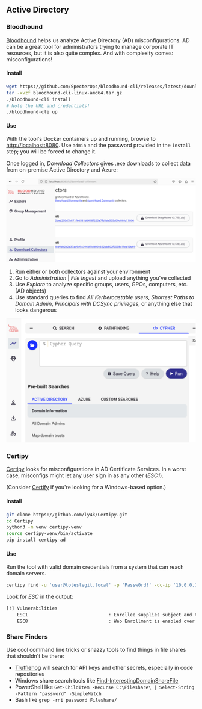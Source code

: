## Active Directory

### Bloodhound

[Bloodhound](https://github.com/SpecterOps/BloodHound.git) helps us analyze Active Directory (AD) misconfigurations.
AD can be a great tool for administrators trying to manage corporate IT resources, but it is also quite complex.
And with complexity comes: misconfigurations!

#### Install
```bash
wget https://github.com/SpecterOps/bloodhound-cli/releases/latest/download/bloodhound-cli-linux-amd64.tar.gz
tar -xvzf bloodhound-cli-linux-amd64.tar.gz
./bloodhound-cli install
# Note the URL and credentials!
./bloodhound-cli up
```

#### Use
With the tool's Docker containers up and running, browse to [http://localhost:8080](http://localhost:8080).
Use `admin` and the password provided in the `install` step; you will be forced to change it.

Once logged in, _Download Collectors_ gives .exe downloads to collect data from on-premise Active Directory and Azure:

![Bloodhound Collectors](../images/BHCollectors.png "Bloodhound Collectors")

1. Run either or both collectors against your environment
1. Go to _Administration_ | _File Ingest_ and upload anything you've collected
1. Use _Explore_ to analyze specific groups, users, GPOs, computers, etc. (AD objects)
1. Use standard queries to find _All Kerberoastable users_, _Shortest Paths to Domain Admin_, _Principals with DCSync privileges_, or anything else that looks dangerous

![Bloodhound Queries](../images/BHQueries.png "Bloodhound Queries")

### Certipy

[Certipy](https://github.com/ly4k/Certipy.git) looks for misconfigurations in AD Certificate Services.
In a worst case, misconfigs might let any user sign in as any other (_ESC1_).

(Consider [Certify](https://github.com/GhostPack/Certify) if you're looking for a Windows-based option.)

#### Install

```bash
git clone https://github.com/ly4k/Certipy.git
cd Certipy
python3 -m venv certipy-venv
source certipy-venv/bin/activate
pip install certipy-ad
```

#### Use

Run the tool with valid domain credentials from a system that can reach domain servers.

```bash
certipy find -u 'user@toteslegit.local' -p 'Passw0rd!' -dc-ip '10.0.0.100' -text -enabled -hide-admins
```
Look for _ESC_ in the output:

```bash
[!] Vulnerabilities
    ESC1                              : Enrollee supplies subject and template allows client authentication.
    ESC8                              : Web Enrollment is enabled over HTTPS and Channel Binding is disabled.
```

### Share Finders

Use cool command line tricks or snazzy tools to find things in file shares that shouldn't be there:

* [Trufflehog](https://github.com/trufflesecurity/trufflehog) will search for API keys and other secrets, especially in code repositories
* Windows share search tools like [Find-InterestingDomainShareFile](https://github.com/PowerShellMafia/PowerSploit/tree/master/Recon)
* PowerShell like `Get-ChildItem -Recurse C:\Fileshare\ | Select-String -Pattern "password" -SimpleMatch`
* Bash like `grep -rni password Fileshare/`
